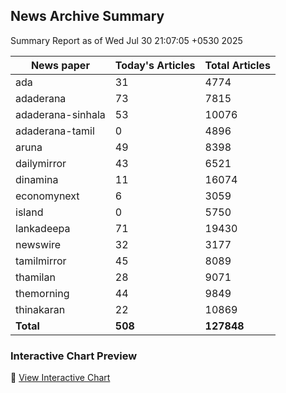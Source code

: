 <!-- @format -->

## News Archive Summary

Summary Report as of Wed Jul 30 21:07:05 +0530 2025

| News paper         | Today's Articles | Total Articles |
|--------------------|------------------|----------------|
| ada               | 31          | 4774        |
| adaderana               | 73          | 7815        |
| adaderana-sinhala               | 53          | 10076        |
| adaderana-tamil               | 0          | 4896        |
| aruna               | 49          | 8398        |
| dailymirror               | 43          | 6521        |
| dinamina               | 11          | 16074        |
| economynext               | 6          | 3059        |
| island               | 0          | 5750        |
| lankadeepa               | 71          | 19430        |
| newswire               | 32          | 3177        |
| tamilmirror               | 45          | 8089        |
| thamilan               | 28          | 9071        |
| themorning               | 44          | 9849        |
| thinakaran               | 22          | 10869        |
| **Total**          | **508**      | **127848** |

### Interactive Chart Preview
🔗 [View Interactive Chart](https://itscharukadeshan.github.io/sl_news_archive_data/news_chart_by_newspaper.html)

